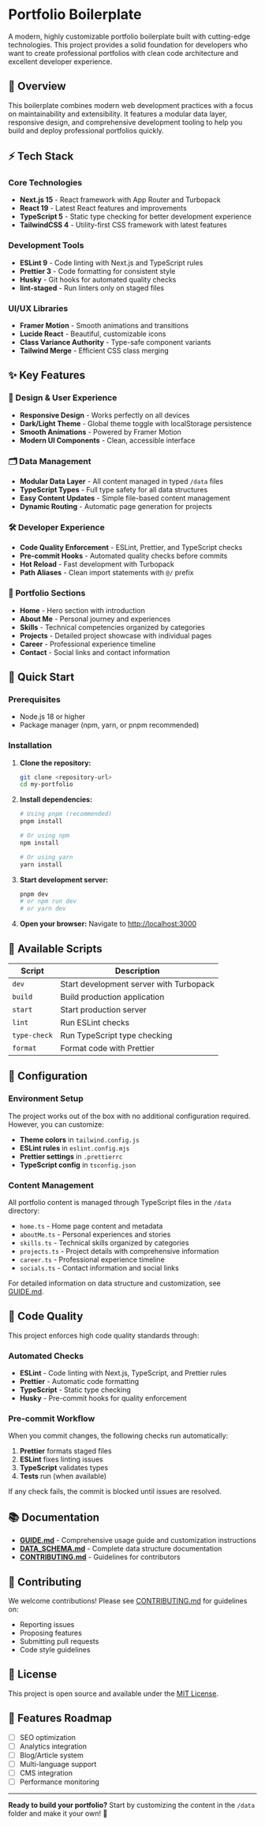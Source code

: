# Portfolio Boilerplate

A modern, highly customizable portfolio boilerplate built with cutting-edge technologies. This project provides a solid foundation for developers who want to create professional portfolios with clean code architecture and excellent developer experience.

## 🚀 Overview

This boilerplate combines modern web development practices with a focus on maintainability and extensibility. It features a modular data layer, responsive design, and comprehensive development tooling to help you build and deploy professional portfolios quickly.

## ⚡ Tech Stack

### Core Technologies

- **Next.js 15** - React framework with App Router and Turbopack
- **React 19** - Latest React features and improvements
- **TypeScript 5** - Static type checking for better development experience
- **TailwindCSS 4** - Utility-first CSS framework with latest features

### Development Tools

- **ESLint 9** - Code linting with Next.js and TypeScript rules
- **Prettier 3** - Code formatting for consistent style
- **Husky** - Git hooks for automated quality checks
- **lint-staged** - Run linters only on staged files

### UI/UX Libraries

- **Framer Motion** - Smooth animations and transitions
- **Lucide React** - Beautiful, customizable icons
- **Class Variance Authority** - Type-safe component variants
- **Tailwind Merge** - Efficient CSS class merging

## ✨ Key Features

### 🎨 Design & User Experience

- **Responsive Design** - Works perfectly on all devices
- **Dark/Light Theme** - Global theme toggle with localStorage persistence
- **Smooth Animations** - Powered by Framer Motion
- **Modern UI Components** - Clean, accessible interface

### 🗂️ Data Management

- **Modular Data Layer** - All content managed in typed `/data` files
- **TypeScript Types** - Full type safety for all data structures
- **Easy Content Updates** - Simple file-based content management
- **Dynamic Routing** - Automatic page generation for projects

### 🛠️ Developer Experience

- **Code Quality Enforcement** - ESLint, Prettier, and TypeScript checks
- **Pre-commit Hooks** - Automated quality checks before commits
- **Hot Reload** - Fast development with Turbopack
- **Path Aliases** - Clean import statements with `@/` prefix

### 📱 Portfolio Sections

- **Home** - Hero section with introduction
- **About Me** - Personal journey and experiences
- **Skills** - Technical competencies organized by categories
- **Projects** - Detailed project showcase with individual pages
- **Career** - Professional experience timeline
- **Contact** - Social links and contact information

## 🚀 Quick Start

### Prerequisites

- Node.js 18 or higher
- Package manager (npm, yarn, or pnpm recommended)

### Installation

1. **Clone the repository:**

   ```bash
   git clone <repository-url>
   cd my-portfolio
   ```

2. **Install dependencies:**

   ```bash
   # Using pnpm (recommended)
   pnpm install

   # Or using npm
   npm install

   # Or using yarn
   yarn install
   ```

3. **Start development server:**

   ```bash
   pnpm dev
   # or npm run dev
   # or yarn dev
   ```

4. **Open your browser:**
   Navigate to [http://localhost:3000](http://localhost:3000)

## 📝 Available Scripts

| Script       | Description                             |
| ------------ | --------------------------------------- |
| `dev`        | Start development server with Turbopack |
| `build`      | Build production application            |
| `start`      | Start production server                 |
| `lint`       | Run ESLint checks                       |
| `type-check` | Run TypeScript type checking            |
| `format`     | Format code with Prettier               |

## 🔧 Configuration

### Environment Setup

The project works out of the box with no additional configuration required. However, you can customize:

- **Theme colors** in `tailwind.config.js`
- **ESLint rules** in `eslint.config.mjs`
- **Prettier settings** in `.prettierrc`
- **TypeScript config** in `tsconfig.json`

### Content Management

All portfolio content is managed through TypeScript files in the `/data` directory:

- `home.ts` - Home page content and metadata
- `aboutMe.ts` - Personal experiences and stories
- `skills.ts` - Technical skills organized by categories
- `projects.ts` - Project details with comprehensive information
- `career.ts` - Professional experience timeline
- `socials.ts` - Contact information and social links

For detailed information on data structure and customization, see [GUIDE.md](./GUIDE.md).

## 🎯 Code Quality

This project enforces high code quality standards through:

### Automated Checks

- **ESLint** - Code linting with Next.js, TypeScript, and Prettier rules
- **Prettier** - Automatic code formatting
- **TypeScript** - Static type checking
- **Husky** - Pre-commit hooks for quality enforcement

### Pre-commit Workflow

When you commit changes, the following checks run automatically:

1. **Prettier** formats staged files
2. **ESLint** fixes linting issues
3. **TypeScript** validates types
4. **Tests** run (when available)

If any check fails, the commit is blocked until issues are resolved.

## 📚 Documentation

- **[GUIDE.md](./GUIDE.md)** - Comprehensive usage guide and customization instructions
- **[DATA_SCHEMA.md](./docs/DATA_SCHEMA.md)** - Complete data structure documentation
- **[CONTRIBUTING.md](./CONTRIBUTING.md)** - Guidelines for contributors

## 🤝 Contributing

We welcome contributions! Please see [CONTRIBUTING.md](./CONTRIBUTING.md) for guidelines on:

- Reporting issues
- Proposing features
- Submitting pull requests
- Code style guidelines

## 📄 License

This project is open source and available under the [MIT License](LICENSE).

## 🌟 Features Roadmap

- [ ] SEO optimization
- [ ] Analytics integration
- [ ] Blog/Article system
- [ ] Multi-language support
- [ ] CMS integration
- [ ] Performance monitoring

---

**Ready to build your portfolio?** Start by customizing the content in the `/data` folder and make it your own! 🚀
